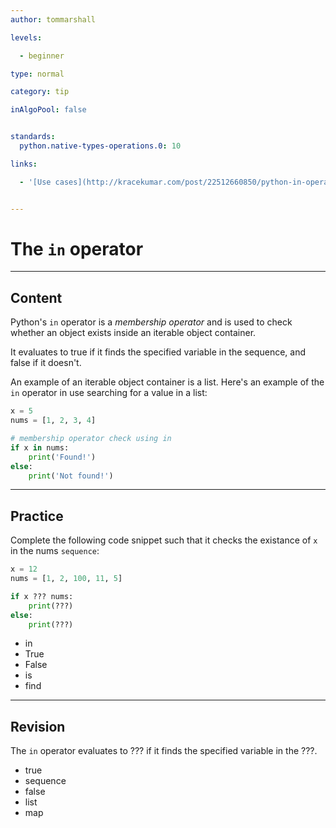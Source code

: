 ```yaml
---
author: tommarshall

levels:

  - beginner

type: normal

category: tip

inAlgoPool: false


standards:
  python.native-types-operations.0: 10

links:

  - '[Use cases](http://kracekumar.com/post/22512660850/python-in-operator-use-cases){website}'


---
```


# The `in` operator

---
## Content

Python's `in` operator is a *membership operator* and is used to check whether an object exists inside an iterable object container.

It evaluates to true if it finds the specified variable in the sequence, and false if it doesn't.

An example of an iterable object container is a list. Here's an example of the `in` operator in use searching for a value in a list:

```python
x = 5
nums = [1, 2, 3, 4]

# membership operator check using in
if x in nums:
    print('Found!')
else:
    print('Not found!')


```

---
## Practice

Complete the following code snippet such that it checks the existance of `x` in the nums `sequence`:

```python
x = 12
nums = [1, 2, 100, 11, 5]

if x ??? nums:
    print(???)
else:
    print(???)
```

* in
* True
* False
* is
* find

---
## Revision

The `in` operator evaluates to ??? if it finds the specified variable in the ???.


* true
* sequence
* false
* list
* map
 
 
